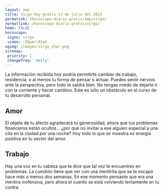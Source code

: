 ```yaml
---
layout: amp
title: virgo hoy gratis 13 de julio del 2023 
permalink: /horoscopo-diario-gratis/amp/virgo/
normallink: /horoscopo-diario-gratis/virgo/
home: FALSE
horoscopo:
 signo: virgo
 video: -DQpmrrAIeU
ogimg: /images/virgo_char.png
sitemap:
 priority: 1
 changefreq: 'daily'
---
```



La información recibida hoy podría permitirte cambiar de trabajo, residencia, o al menos tu forma de pensar o actuar. Puedes sentir nervios ante la perspectiva, pero todo te saldrá bien. No tengas miedo de dejarte ir con la corriente y hacer cambios. Este es sólo un obstáculo en el curso de tu desarrollo personal.

## Amor

El objeto de tu afecto agradecerá tu generosidad, ahora que tus problemas financieros están ocultos... ¿por qué no invitar a ese alguien especial a una cita en la ciudad por una noche? Hoy todo lo que se muestra es energía positiva en tu sector del amor.

## Trabajo

Hay una voz en tu cabeza que te dice que tal vez te encuentres en problemas. La cuestión tiene que ver con una mentirita que se te escapó hace más o menos dos semanas. En ese momento pensaste que era una mentira inofensiva, pero ahora el cuento se está volviendo lentamente en tu contra.